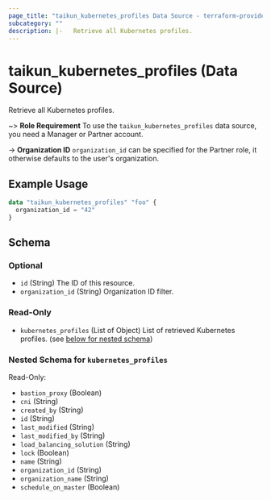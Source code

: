 ```yaml
---
page_title: "taikun_kubernetes_profiles Data Source - terraform-provider-taikun"
subcategory: ""
description: |-   Retrieve all Kubernetes profiles.
---
```


# taikun_kubernetes_profiles (Data Source)

Retrieve all Kubernetes profiles.

~> **Role Requirement** To use the `taikun_kubernetes_profiles` data source, you need a Manager or Partner account.

-> **Organization ID** `organization_id` can be specified for the Partner role, it otherwise defaults to the user's organization.

## Example Usage

```terraform
data "taikun_kubernetes_profiles" "foo" {
  organization_id = "42"
}
```

<!-- schema generated by tfplugindocs -->
## Schema

### Optional

- `id` (String) The ID of this resource.
- `organization_id` (String) Organization ID filter.

### Read-Only

- `kubernetes_profiles` (List of Object) List of retrieved Kubernetes profiles. (see [below for nested schema](#nestedatt--kubernetes_profiles))

<a id="nestedatt--kubernetes_profiles"></a>
### Nested Schema for `kubernetes_profiles`

Read-Only:

- `bastion_proxy` (Boolean)
- `cni` (String)
- `created_by` (String)
- `id` (String)
- `last_modified` (String)
- `last_modified_by` (String)
- `load_balancing_solution` (String)
- `lock` (Boolean)
- `name` (String)
- `organization_id` (String)
- `organization_name` (String)
- `schedule_on_master` (Boolean)


